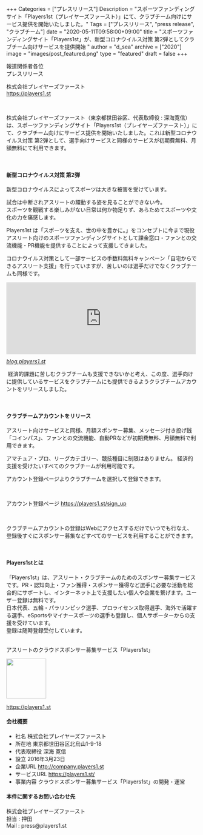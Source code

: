 +++
Categories = ["プレスリリース"]
Description = "スポーツファンディングサイト「Players1st（プレイヤーズファースト）」にて、クラブチーム向けにサービス提供を開始いたしました。"
Tags = ["プレスリリース", "press release", "クラブチーム"]
date = "2020-05-11T09:58:00+09:00"
title = "スポーツファンディングサイト「Players1st」が、新型コロナウイルス対策 第2弾としてクラブチーム向けサービスを提供開始 "
author = "d_sea"
archive = ["2020"]
image = "images/post_featured.png"
type = "featured"
draft = false
+++

<body>
<p>報道関係者各位<br>プレスリリース</p>
<p>株式会社プレイヤーズファースト<br><a href="https://players1.st/">https://players1.st</a></p>
<p> </p>
<p>株式会社プレイヤーズファースト（東京都世田谷区、代表取締役 : 深海寛信）は、スポーツファンディングサイト「Players1st（プレイヤーズファースト）」にて、クラブチーム向けにサービス提供を開始いたしました。これは新型コロナウイルス対策 第2弾として、選手向けサービスと同様のサービスが初期費無料、月額無料にて利用できます。</p>
<div class="mdl-card__supporting-text content">
<p> </p>
<h4>新型コロナウイルス対策 第2弾</h4>
<p>新型コロナウイルスによってスポーツは大きな被害を受けています。</p>
<p>試合は中断されアスリートの躍動する姿を見ることができない今。 <br>スポーツを観戦する楽しみがない日常は何か物足りず、あらためてスポーツや文化の力を痛感します。</p>
<p>Players1st は「スポーツを支え、世の中を豊かに。」をコンセプトに今まで現役アスリート向けのスポーツファンディングサイトとして課金窓口・ファンとの交流機能・PR機能を提供することによって支援してきました。</p>
<p>コロナウイルス対策として一部サービスの手数料無料キャンペーン「自宅からできるアスリート支援」を行っていますが、苦しいのは選手だけでなくクラブチームも同様です。</p>
<p><iframe class="embed-card embed-blogcard" style="display: block; width: 100%; height: 190px; max-width: 500px; margin: 10px 0px;" title="アスリート専用スポンサー募集サービス「Players1st」が、新型コロナウイルス対策で試合ができない選手への支援として、スポット支援金手数料・振込手数料を完全無料化 - Players1st Blog" src="https://hatenablog-parts.com/embed?url=https%3A%2F%2Fblog.players1.st%2F2020%2F03%2F23%2Fcoinpass-nocharge" frameborder="0" scrolling="no"></iframe><cite class="hatena-citation"><a href="/2020/03/23/coinpass-nocharge/">blog.players1.st</a></cite></p>
<p> 経済的課題に苦しむクラブチームも支援できないかと考え、この度、選手向けに提供しているサービスをクラブチームにも提供できるようクラブチームアカウントをリリースしました。</p>
<p> </p>
<h4>クラブチームアカウントをリリース</h4>
<p>アスリート向けサービスと同様、月額スポンサー募集、メッセージ付き投げ銭「コインパス」、ファンとの交流機能、自動PRなどが初期費無料、月額無料で利用できます。</p>
<p>アマチュア・プロ、リーグカテゴリー、競技種目に制限はありません。 経済的支援を受けたいすべてのクラブチームが利用可能です。</p>
<p>アカウント登録ページよりクラブチームを選択して登録できます。</p>
<p> </p>
<p>アカウント登録ページ <a target="_blank" href="https://players1.st/sign_up">https://players1.st/sign_up</a></p>
<p> </p>
<p>クラブチームアカウントの登録はWebにアクセスするだけでいつでも行なえ、登録後すぐにスポンサー募集などすべてのサービスを利用することができます。</p>
<p> </p>
</div>
<h4>Players1stとは</h4>
<p>「Players1st」は、アスリート・クラブチームのためのスポンサー募集サービスです。PR・認知向上・ファン獲得・スポンサー獲得など選手に必要な活動を総合的にサポートし、インターネット上で支援したい個人や企業を繋げます。ユーザー登録は無料です。<br>日本代表、五輪・パラリンピック選手、プロライセンス取得選手、海外で活躍する選手、eSportsやマイナースポーツの選手も登録し、個人サポーターからの支援を受けています。<br>登録は随時登録受付しています。</p>
<p><br>アスリートのクラウドスポンサー募集サービス「Players1st」</p>
<p><img src="https://cdn-ak.f.st-hatena.com/images/fotolife/u/urabetti/20200323/20200323104554.png" alt="" class="hatena-fotolife" itemprop="image" width="105"></p>
<p><a href="https://players1.st/">https://players1.st</a></p>
<h4>会社概要</h4>
<ul>
<li>社名 株式会社プレイヤーズファースト</li>
<li>所在地 東京都世田谷区北烏山1-9-18</li>
<li>代表取締役 深海 寛信</li>
<li>設立 2016年3月23日</li>
<li>企業URL <a href="http://company.players1.st">http://company.players1.st </a>
</li>
<li>サービスURL <a href="https://players1.st/">https://players1.st/ </a>
</li>
<li>事業内容 クラウドスポンサー募集サービス「Players1st」の開発・運営</li>
</ul>
<h4>本件に関するお問い合わせ先</h4>
<p>株式会社プレイヤーズファースト<br>担当 : 押田<br>Mail : press@players1.st</p>
</body>
